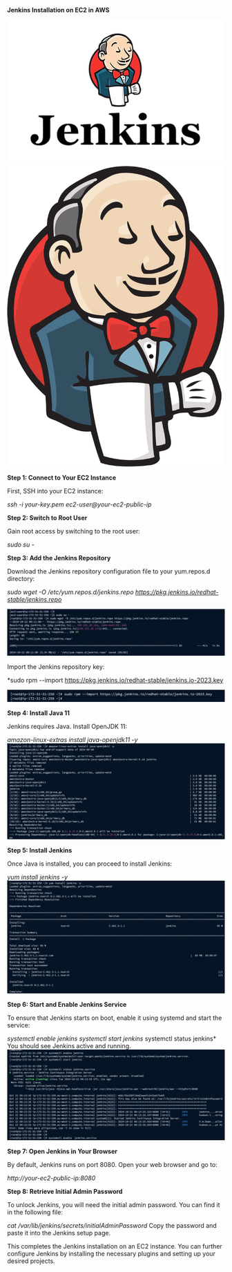 **Jenkins Installation on EC2 in AWS**

![alt text](../images/image-6.png) ![alt text](../images/image-7.png)

**Step 1: Connect to Your EC2 Instance**

First, SSH into your EC2 instance:


*ssh -i your-key.pem ec2-user@your-ec2-public-ip*

**Step 2: Switch to Root User**

Gain root access by switching to the root user:

*sudo su -*

**Step 3: Add the Jenkins Repository**

Download the Jenkins repository configuration file to your yum.repos.d directory:

*sudo wget -O /etc/yum.repos.d/jenkins.repo https://pkg.jenkins.io/redhat-stable/jenkins.repo*

![alt text](../images/image-1.png)

Import the Jenkins repository key:

*sudo rpm --import https://pkg.jenkins.io/redhat-stable/jenkins.io-2023.key

![alt text](../images/image-2.png)

**Step 4: Install Java 11**

Jenkins requires Java. Install OpenJDK 11:

*amazon-linux-extras install java-openjdk11 -y*
![alt text](../images/image-3.png)

**Step 5: Install Jenkins**

Once Java is installed, you can proceed to install Jenkins:

*yum install jenkins -y*
![alt text](../images/image-4.png)

**Step 6: Start and Enable Jenkins Service**

To ensure that Jenkins starts on boot, enable it using systemd and start the service:


*systemctl enable jenkins*
*systemctl start jenkins*
systemctl status jenkins*
You should see Jenkins active and running.
![alt text](../images/image-5.png)

**Step 7: Open Jenkins in Your Browser**

By default, Jenkins runs on port 8080. Open your web browser and go to:

*http://your-ec2-public-ip:8080*

**Step 8: Retrieve Initial Admin Password**

To unlock Jenkins, you will need the initial admin password. You can find it in the following file:

*cat /var/lib/jenkins/secrets/initialAdminPassword*
Copy the password and paste it into the Jenkins setup page.

This completes the Jenkins installation on an EC2 instance. You can further configure Jenkins by installing the necessary plugins and setting up your desired projects.